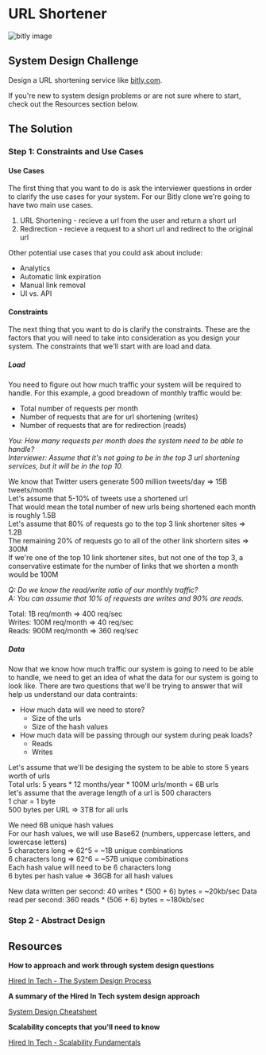 # URL Shortener

![bitly image](https://cdn2.hubspot.net/hub/431273/file-3019062849-jpg/blog-files/bitly-logo.jpg)

## System Design Challenge

Design a URL shortening service like [bitly.com](http://www.bitly.com).

If you're new to system design problems or are not sure where to start, check out the Resources section below.


## The Solution

### Step 1: Constraints and Use Cases

#### Use Cases ####

The first thing that you want to do is ask the interviewer questions in order to clarify the use cases for your system.  For our Bitly clone we're going to have two main use cases.

1. URL Shortening - recieve a url from the user and return a short url
2. Redirection - recieve a request to a short url and redirect to the original url

Other potential use cases that you could ask about include:
  * Analytics
  * Automatic link expiration
  * Manual link removal
  * UI vs. API

#### Constraints ####

The next thing that you want to do is clarify the constraints.  These are the factors that you will need to take into consideration as you design your system.  The constraints that we'll start with are load and data.

##### Load #####
You need to figure out how much traffic your system will be required to handle.  For this example, a good breadown of monthly traffic would be:
  * Total number of requests per month
  * Number of requests that are for url shortening (writes)
  * Number of requests that are for redirection (reads)

*You: How many requests per month does the system need to be able to handle?*  
*Interviewer: Assume that it's not going to be in the top 3 url shortening services, but it will be in the top 10.*

We know that Twitter users generate 500 million tweets/day => 15B tweets/month  
Let's assume that 5-10% of tweets use a shortened url  
That would mean the total number of new urls being shortened each month is roughly 1.5B  
Let's assume that 80% of requests go to the top 3 link shortener sites => 1.2B  
The remaining 20% of requests go to all of the other link shortern sites => 300M   
If we're one of the top 10 link shortener sites, but not one of the top 3, a conservative estimate for the number of links that we shorten a month would be 100M

*Q: Do we know the read/write ratio of our monthly traffic?*  
*A: You can assume that 10% of requests are writes and 90% are reads.*

Total: 1B req/month => 400 req/sec  
Writes: 100M req/month => 40 req/sec   
Reads: 900M req/month => 360 req/sec  

##### Data #####
Now that we know how much traffic our system is going to need to be able to handle, we need to get an idea of what the data for our system is going to look like.  There are two questions that we'll be trying to answer that will help us understand our data contraints:

  * How much data will we need to store?
    * Size of the urls
    * Size of the hash values
  * How much data will be passing through our system during peak loads?
    * Reads
    * Writes

Let's assume that we'll be desiging the system to be able to store 5 years worth of urls  
Total urls: 5 years * 12 months/year * 100M urls/month = 6B urls  
let's assume that the average length of a url is 500 characters  
1 char = 1 byte  
500 bytes per URL => 3TB for all urls  

We need 6B unique hash values   
For our hash values, we will use Base62 (numbers, uppercase letters, and lowercase letters)  
5 characters long => 62^5 = ~1B unique combinations  
6 characters long => 62^6 = ~57B unique combinations   
Each hash value will need to be 6 characters long   
6 bytes per hash value => 36GB for all hash values  

New data written per second: 40 writes * (500 + 6) bytes = ~20kb/sec 
Data read per second: 360 reads * (506 + 6) bytes = ~180kb/sec  


### Step 2 - Abstract Design ###

## Resources

**How to approach and work through system design questions**

[Hired In Tech - The System Design Process](https://www.hiredintech.com/classrooms/system-design/lesson/55)

**A summary of the Hired In Tech system design approach**

[System Design Cheatsheet](https://gist.github.com/banunatina/3959f128a8c7d20f79807fbccdf2e8bc)

**Scalability concepts that you'll need to know**

[Hired In Tech - Scalability Fundamentals](https://www.hiredintech.com/classrooms/system-design/lesson/60)
